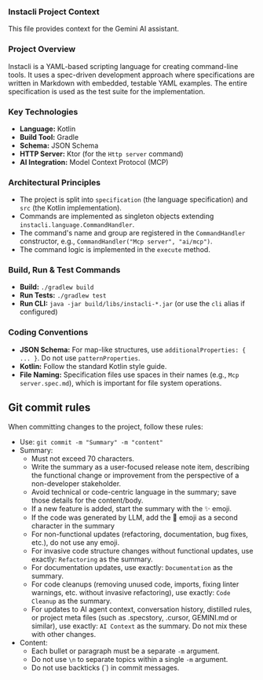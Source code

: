 ### Instacli Project Context

This file provides context for the Gemini AI assistant.

### Project Overview

Instacli is a YAML-based scripting language for creating command-line tools. It uses a spec-driven development approach
where specifications are written in Markdown with embedded, testable YAML examples. The entire specification is used as
the test suite for the implementation.

### Key Technologies

- **Language:** Kotlin
- **Build Tool:** Gradle
- **Schema:** JSON Schema
- **HTTP Server:** Ktor (for the `Http server` command)
- **AI Integration:** Model Context Protocol (MCP)

### Architectural Principles

- The project is split into `specification` (the language specification) and `src` (the Kotlin implementation).
- Commands are implemented as singleton objects extending `instacli.language.CommandHandler`.
- The command's name and group are registered in the `CommandHandler` constructor, e.g.,
  `CommandHandler("Mcp server", "ai/mcp")`.
- The command logic is implemented in the `execute` method.

### Build, Run & Test Commands

- **Build:** `./gradlew build`
- **Run Tests:** `./gradlew test`
- **Run CLI:** `java -jar build/libs/instacli-*.jar` (or use the `cli` alias if configured)

### Coding Conventions

- **JSON Schema:** For map-like structures, use `additionalProperties: { ... }`. Do not use `patternProperties`.
- **Kotlin:** Follow the standard Kotlin style guide.
- **File Naming:** Specification files use spaces in their names (e.g., `Mcp server.spec.md`), which is important for
  file system operations.

## Git commit rules

When committing changes to the project, follow these rules:

- Use: `git commit -m "Summary" -m "content"`
- Summary:
    - Must not exceed 70 characters.
    - Write the summary as a user-focused release note item, describing the functional change or improvement from the
      perspective of a non-developer stakeholder.
    - Avoid technical or code-centric language in the summary; save those details for the content/body.
    - If a new feature is added, start the summary with the ✨ emoji.
    - If the code was generated by LLM, add the 🤖 emoji as a second character in the summary
    - For non-functional updates (refactoring, documentation, bug fixes, etc.), do not use any emoji.
    - For invasive code structure changes without functional updates, use exactly: `Refactoring` as the summary.
    - For documentation updates, use exactly: `Documentation` as the summary.
    - For code cleanups (removing unused code, imports, fixing linter warnings, etc. without invasive refactoring), use
      exactly: `Code Cleanup` as the summary.
    - For updates to AI agent context, conversation history, distilled rules, or project meta files (such as .specstory,
      .cursor, GEMINI.md or similar), use exactly: `AI Context` as the summary. Do not mix these with other changes.
- Content:
    - Each bullet or paragraph must be a separate `-m` argument.
    - Do not use `\n` to separate topics within a single `-m` argument.
    - Do not use backticks (`) in commit messages.
